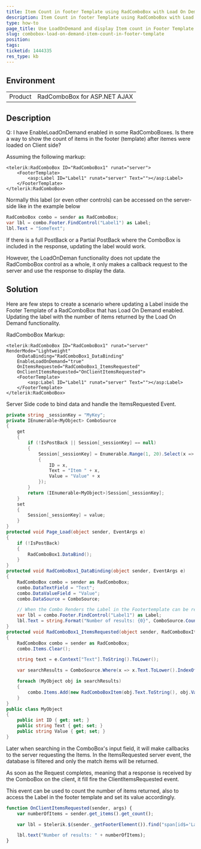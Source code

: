 ```yaml
---
title: Item Count in footer Template using RadComboBox with Load On Demand
description: Item Count in footer Template using RadComboBox with Load On Demand.
type: how-to
page_title: Use LoadOnDemand and display Item count in Footer Template - RadComboBox
slug: combobox-load-on-demand-item-count-in-footer-template
position: 
tags: 
ticketid: 1444335
res_type: kb
---
```


## Environment
<table>
	<tbody>
		<tr>
			<td>Product</td>
			<td>RadComboBox for ASP.NET AJAX</td>
		</tr>
	</tbody>
</table>


## Description

Q: I have EnableLoadOnDemand enabled in some RadComboBoxes. Is there a way to show the count of items in the footer (template) after itemes were loaded on Client side? 


Assuming the following markup:

````ASP.NET
<telerik:RadComboBox ID="RadComboBox1" runat="server">
    <FooterTemplate>
        <asp:Label ID="Label1" runat="server" Text=""></asp:Label>
    </FooterTemplate>
</telerik:RadComboBox>
````

Normally this label (or even other controls) can be accessed on the server-side like in the example below

````CS
RadComboBox combo = sender as RadComboBox;
var lbl = combo.Footer.FindControl("Label1") as Label;
lbl.Text = "SomeText";
````

If there is a full PostBack or a Partial PostBack where the ComboBox is included in the response, updating the label would work. 

However, the LoadOnDeman functionality does not update the RadComboBox control as a whole, it only makes a callback request to the server and use the response to display the data.


## Solution

Here are few steps to create a scenario where updating a Label inside the Footer Template of a RadComboBox that has Load On Demand enabled. Updating the label with the number of items returned by the Load On Demand functionality.

RadComboBox Markup:

````ASP.NET
<telerik:RadComboBox ID="RadComboBox1" runat="server" RenderMode="Lightweight"
    OnDataBinding="RadComboBox1_DataBinding"
    EnableLoadOnDemand="true" 
    OnItemsRequested="RadComboBox1_ItemsRequested" 
    OnClientItemsRequested="OnClientItemsRequested">
    <FooterTemplate>
        <asp:Label ID="Label1" runat="server" Text=""></asp:Label>
    </FooterTemplate>
</telerik:RadComboBox>
````

Server Side code to bind data and handle the ItemsRequested Event.

````C#
private string _sessionKey = "MyKey";
private IEnumerable<MyObject> ComboSource
{
	get
	{
		if (!IsPostBack || Session[_sessionKey] == null)
		{
			Session[_sessionKey] = Enumerable.Range(1, 20).Select(x => new MyObject
			{
				ID = x,
				Text = "Item " + x,
				Value = "Value" + x
			});
		}
		return (IEnumerable<MyObject>)Session[_sessionKey];
	}
	set
	{
		Session[_sessionKey] = value;
	}
}
protected void Page_Load(object sender, EventArgs e)
{
	if (!IsPostBack)
	{
		RadComboBox1.DataBind();
	}
}
protected void RadComboBox1_DataBinding(object sender, EventArgs e)
{
	RadComboBox combo = sender as RadComboBox;
	combo.DataTextField = "Text";
	combo.DataValueField = "Value";
	combo.DataSource = ComboSource;

	// When the Combo Renders the Label in the Footertemplate can be rendered as needed
	var lbl = combo.Footer.FindControl("Label1") as Label;
	lbl.Text = string.Format("Number of results: {0}", ComboSource.Count().ToString());
}
protected void RadComboBox1_ItemsRequested(object sender, RadComboBoxItemsRequestedEventArgs e)
{
	RadComboBox combo = sender as RadComboBox;
	combo.Items.Clear();

	string text = e.Context["Text"].ToString().ToLower();

	var searchResults = ComboSource.Where(x => x.Text.ToLower().IndexOf(text) > -1 || x.Value.ToLower().IndexOf(text.ToLower()) > -1);

	foreach (MyObject obj in searchResults)
	{
		combo.Items.Add(new RadComboBoxItem(obj.Text.ToString(), obj.Value.ToString()));
	}
}
public class MyObject
{
	public int ID { get; set; }
	public string Text { get; set; }
	public string Value { get; set; }
}
````

Later when searching in the ComboBox's input field, it will make callbacks to the server requesting the Items. In the ItemsRequested server event, the database is filtered and only the match items will be returned.

As soon as the Request completes, meaning that a response is received by the ComboBox on the client, it fill fire the ClientItemsRequested event.  

This event can be used to count the number of items returned, also to access the Label in the footer template and set its value accordingly.

```JavaScript
function OnClientItemsRequested(sender, args) {
	var numberOfItems = sender.get_items().get_count();

	var lbl = $telerik.$(sender._getFooterElement()).find("span[id$='Label1']");

	lbl.text("Number of results: " + numberOfItems);
}
```







